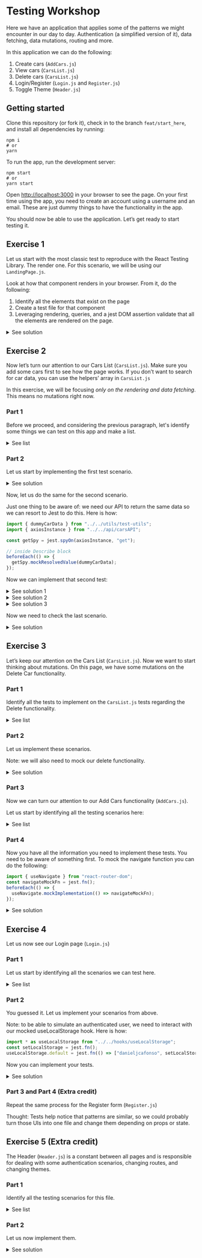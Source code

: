 # Testing Workshop

Here we have an application that applies some of the patterns we might encounter in our day to day. Authentication (a simplified version of it), data fetching, data mutations, routing and more.

In this application we can do the following:

1. Create cars (`AddCars.js`)
2. View cars (`CarsList.js`)
3. Delete cars (`CarsList.js`)
4. Login/Register (`Login.js` and `Register.js`)
5. Toggle Theme (`Header.js`)

## Getting started

Clone this repository (or fork it), check in to the branch `feat/start_here`, and install all dependencies by running:

```
npm i
# or
yarn
```

To run the app, run the development server:

```
npm start
# or
yarn start

```

Open [http://localhost:3000](http://localhost:3000/) in your browser to see the page. On your first time using the app, you need to create an account using a username and an email. These are just dummy things to have the functionality in the app.

You should now be able to use the application. Let’s get ready to start testing it.

## Exercise 1

Let us start with the most classic test to reproduce with the React Testing Library. The render one. For this scenario, we will be using our `LandingPage.js`.

Look at how that component renders in your browser. From it, do the following:

1. Identify all the elements that exist on the page
2. Create a test file for that component
3. Leveraging rendering, queries, and a jest DOM assertion validate that all the elements are rendered on the page.

<details>

<summary> See solution </summary>

<p>

```jsx
it("should render page", () => {
  const { getByText, getByRole, getByAltText } = render(<LandingPage />);

  const landingPageText = getByText(
    "A Full Intro to the React Testing Library"
  );
  const landingPageButton = getByRole("button", {
    name: "Here is a button to query",
  });
  const landingPageImageTL = getByAltText("octopus");
  const landingPageImageRTL = getByAltText("goat");

  expect(landingPageText).toBeInTheDocument();
  expect(landingPageButton).toBeInTheDocument();
  expect(landingPageImageTL).toBeInTheDocument();
  expect(landingPageImageRTL).toBeInTheDocument();
});
```

</p>

</details>

## Exercise 2

Now let’s turn our attention to our Cars List (`CarsList.js`). Make sure you add some cars first to see how the page works. If you don’t want to search for car data, you can use the helpers’ array in `CarsList.js`

In this exercise, we will be focusing _only on the rendering and data fetching_. This means no mutations right now.

### Part 1

Before we proceed, and considering the previous paragraph, let's identify some things we can test on this app and make a list.

<details>

<summary> See list </summary>

<p>

1. should render a loading spinner while loading data
2. should render a list of cars when there is data
3. should show no cars message when there is no data

</p>

</details>

### Part 2

Let us start by implementing the first test scenario.

<details>

<summary> See solution </summary>

<p>

```jsx
it("should show loading spinner", async () => {
  render(<CarsList />);
  const loadingSpinner = await screen.findByRole("progressbar");
  expect(loadingSpinner).toBeInTheDocument();
});
```

</p>

</details>

Now, let us do the same for the second scenario.

Just one thing to be aware of: we need our API to return the same data so we can resort to Jest to do this. Here is how:

```jsx
import { dummyCarData } from "../../utils/test-utils";
import { axiosInstance } from "../../api/carsAPI";

const getSpy = jest.spyOn(axiosInstance, "get");

// inside Describe block
beforeEach(() => {
  getSpy.mockResolvedValue(dummyCarData);
});
```

Now we can implement that second test:

<details>

<summary> See solution 1 </summary>

<p>

```jsx
it("should show data", async () => {
  render(<CarsList />);
  const carCard = await screen.findByTestId("CarCard");
  const carImage = screen.getByRole("img", {
    name: /audi guinea/i,
  });
  expect(carCard).toBeInTheDocument();
  expect(carImage).toBeInTheDocument();
});
```

</p>

</details>

<details>

<summary> See solution 2 </summary>

<p>

```jsx
it("should show data", async () => {
  render(<CarsList />);
  const carHeaderText = await screen.findByText(
    `${dummyCarData.data.thisisacarid.brand} ${dummyCarData.data.thisisacarid.model}`
  );
  const carInfo = screen.getByText(
    `${dummyCarData.data.thisisacarid.segment} ${dummyCarData.data.thisisacarid.fuel}`
  );
  const carImage = screen.getByRole("img", {
    name: `${dummyCarData.data.thisisacarid.brand} ${dummyCarData.data.thisisacarid.model}`,
  });
  const carPrice = screen.getByText(dummyCarData.data.thisisacarid.price);

  expect(carHeaderText).toBeInTheDocument();
  expect(carInfo).toBeInTheDocument();
  expect(carPrice).toBeInTheDocument();
  expect(carImage).toBeInTheDocument();
});
```

</p>

</details>

<details>

<summary> See solution 3 </summary>

<p>

```jsx
it("should show data", async () => {
  render(<CarsList />);
  await waitForElementToBeRemoved(() => screen.queryByRole("progressbar"));

  const carImage = screen.getByRole("img", {
    name: /audi guinea/i,
  });
  expect(carImage).toBeInTheDocument();
});
```

</p>

</details>

Now we need to check the last scenario.

<details>

<summary> See solution </summary>

<p>

```jsx
it("should show no cars warning when no data", async () => {
  getSpy.mockResolvedValue({});

  render(<CarsList />);
  const noCarsMessage = await screen.findByText("No cars to display...");
  expect(noCarsMessage).toBeInTheDocument();
});
```

</p>

</details>

## Exercise 3

Let’s keep our attention on the Cars List (`CarsList.js`). Now we want to start thinking about mutations. On this page, we have some mutations on the Delete Car functionality.

### Part 1

Identify all the tests to implement on the `CarsList.js` tests regarding the Delete functionality.

<details>

<summary> See list </summary>

<p>

1. should delete a car successfully
2. should fail to delete a car

</p>

</details>

### Part 2

Let us implement these scenarios.

Note: we will also need to mock our delete functionality.

<details>

<summary> See solution </summary>

<p>

```jsx
const deleteSpy = jest.spyOn(axiosInstance, "delete");

//inside describe block
beforeEach(() => {
		...
    deleteSpy.mockResolvedValue({});
});

it("should delete a car", async () => {
    render(<CarsList />);

    const buttonContainer = await screen.findByTestId("buttonContainer");
    const deleteButton = within(buttonContainer).getByRole("button", {
      name: /delete/i,
    });

    userEvent.click(deleteButton);

    const successMessage = await screen.findByText(/car was deleted/i);
    expect(successMessage).toBeInTheDocument();
  });

  it("should fail to delete a car", async () => {
    deleteSpy.mockRejectedValue(new Error("something went wrong"));

    render(<CarsList />);

    const buttonContainer = await screen.findByTestId("buttonContainer");
    const deleteButton = within(buttonContainer).getByRole("button", {
      name: /delete/i,
    });

    userEvent.click(deleteButton);

    const errorMessage = await screen.findByText(
      /something went wrong when deleting a car/i
    );
    expect(errorMessage).toBeInTheDocument();
  });
```

</p>

</details>

### Part 3

Now we can turn our attention to our Add Cars functionality (`AddCars.js`).

Let us start by identifying all the testing scenarios here:

<details>

<summary> See list </summary>

<p>

1. should render all the elements
2. should not allow submitting an empty form
3. should not allow submitting a form with a negative number
4. should create a car successfully
5. should navigate to the cars list after submitting a form
6. should show an error when failing to submit a form

</p>

</details>

### Part 4

Now you have all the information you need to implement these tests. You need to be aware of something first. To mock the navigate function you can do the following:

```jsx
import { useNavigate } from "react-router-dom";
const navigateMockFn = jest.fn();
beforeEach(() => {
  useNavigate.mockImplementation(() => navigateMockFn);
});
```

<details>

<summary> See solution </summary>

<p>

```jsx
describe("AddCars tests", () => {
  beforeEach(() => {
    useNavigate.mockImplementation(() => navigateMockFn);
    postSpy.mockResolvedValue({ data: dummyCarCreateData });
  });

  it("should render", () => {
    render(<AddCars />);
    const segment = screen.getByTestId(/segment/i);
    const model = screen.getByRole("textbox", {
      name: /model/i,
    });
    const brand = screen.getByRole("textbox", {
      name: /brand/i,
    });
    const fuel = screen.getByRole("textbox", {
      name: /fuel/i,
    });
    const price = screen.getByRole("spinbutton", {
      name: /price/i,
    });
    const photo = screen.getByRole("textbox", {
      name: /photo url/i,
    });
    const addButton = screen.getByRole("button", {
      name: /add car/i,
    });

    expect(segment).toBeInTheDocument();
    expect(model).toBeInTheDocument();
    expect(brand).toBeInTheDocument();
    expect(fuel).toBeInTheDocument();
    expect(price).toBeInTheDocument();
    expect(photo).toBeInTheDocument();
    expect(addButton).toBeInTheDocument();
  });

  it("shouldnt allow to submit an empty form", async () => {
    render(<AddCars />);
    const addButton = screen.getByRole("button", {
      name: /add car/i,
    });
    userEvent.click(addButton);

    const errorMessage = await screen.findByText(/please fill in all data/i);
    expect(errorMessage).toBeInTheDocument();
  });

  it("shouldnt allow to submit a negative number", async () => {
    render(<AddCars />);
    const segment = screen.getByRole("button", {
      name: //i,
    });
    const model = screen.getByRole("textbox", {
      name: /model/i,
    });
    const brand = screen.getByRole("textbox", {
      name: /brand/i,
    });
    const fuel = screen.getByRole("textbox", {
      name: /fuel/i,
    });
    const price = screen.getByRole("spinbutton", {
      name: /price/i,
    });
    const photo = screen.getByRole("textbox", {
      name: /photo url/i,
    });
    const addButton = screen.getByRole("button", {
      name: /add car/i,
    });

    userEvent.click(segment);
    const selectOption = screen.getByRole("option", {
      name: dummyCarCreateData.segment,
    });
    userEvent.click(selectOption);
    userEvent.type(model, dummyCarCreateData.model);
    userEvent.type(brand, dummyCarCreateData.brand);
    userEvent.type(fuel, dummyCarCreateData.fuel);
    userEvent.clear(price);
    userEvent.type(price, "-1");
    userEvent.type(photo, dummyCarCreateData.photo);

    userEvent.click(addButton);

    const errorMessage = await screen.findByText(
      /the price needs to be greater than 0/i
    );
    expect(errorMessage).toBeInTheDocument();
  });

  it("should add a car", async () => {
    render(<AddCars />);
    const segment = screen.getByRole("button", {
      name: //i,
    });
    const model = screen.getByRole("textbox", {
      name: /model/i,
    });
    const brand = screen.getByRole("textbox", {
      name: /brand/i,
    });
    const fuel = screen.getByRole("textbox", {
      name: /fuel/i,
    });
    const price = screen.getByRole("spinbutton", {
      name: /price/i,
    });
    const photo = screen.getByRole("textbox", {
      name: /photo url/i,
    });
    const addButton = screen.getByRole("button", {
      name: /add car/i,
    });

    userEvent.click(segment);
    const selectOption = screen.getByRole("option", {
      name: dummyCarCreateData.segment,
    });
    userEvent.click(selectOption);
    userEvent.type(model, dummyCarCreateData.model);
    userEvent.type(brand, dummyCarCreateData.brand);
    userEvent.type(fuel, dummyCarCreateData.fuel);
    userEvent.clear(price);
    userEvent.type(price, dummyCarCreateData.price);
    userEvent.type(photo, dummyCarCreateData.photo);

    userEvent.click(addButton);

    await waitFor(() => expect(postSpy).toHaveBeenCalled());
    expect(postSpy).toHaveBeenCalledWith(
      `/cars/${dummyUserData.username}`,
      dummyCarCreateData
    );
    const successMessage = await screen.findByText(/car was created/i);
    expect(successMessage).toBeInTheDocument();
  });

  it("should navigate to cars list after submit", async () => {
    render(<AddCars />);
    const segment = screen.getByRole("button", {
      name: //i,
    });
    const model = screen.getByRole("textbox", {
      name: /model/i,
    });
    const brand = screen.getByRole("textbox", {
      name: /brand/i,
    });
    const fuel = screen.getByRole("textbox", {
      name: /fuel/i,
    });
    const price = screen.getByRole("spinbutton", {
      name: /price/i,
    });
    const photo = screen.getByRole("textbox", {
      name: /photo url/i,
    });
    const addButton = screen.getByRole("button", {
      name: /add car/i,
    });

    userEvent.click(segment);
    const selectOption = screen.getByRole("option", {
      name: dummyCarCreateData.segment,
    });
    userEvent.click(selectOption);
    userEvent.type(model, dummyCarCreateData.model);
    userEvent.type(brand, dummyCarCreateData.brand);
    userEvent.type(fuel, dummyCarCreateData.fuel);
    userEvent.clear(price);
    userEvent.type(price, dummyCarCreateData.price);
    userEvent.type(photo, dummyCarCreateData.photo);

    userEvent.click(addButton);

    await waitFor(() => expect(navigateMockFn).toHaveBeenCalledWith("/cars"));
  });

  it("should show error on fail submit", async () => {
    postSpy.mockRejectedValue(new Error("something went wrong"));

    render(<AddCars />);
    const segment = screen.getByRole("button", {
      name: //i,
    });
    const model = screen.getByRole("textbox", {
      name: /model/i,
    });
    const brand = screen.getByRole("textbox", {
      name: /brand/i,
    });
    const fuel = screen.getByRole("textbox", {
      name: /fuel/i,
    });
    const price = screen.getByRole("spinbutton", {
      name: /price/i,
    });
    const photo = screen.getByRole("textbox", {
      name: /photo url/i,
    });
    const addButton = screen.getByRole("button", {
      name: /add car/i,
    });

    userEvent.click(segment);
    const selectOption = screen.getByRole("option", {
      name: dummyCarCreateData.segment,
    });
    userEvent.click(selectOption);
    userEvent.type(model, dummyCarCreateData.model);
    userEvent.type(brand, dummyCarCreateData.brand);
    userEvent.type(fuel, dummyCarCreateData.fuel);
    userEvent.clear(price);
    userEvent.type(price, dummyCarCreateData.price);
    userEvent.type(photo, dummyCarCreateData.photo);

    userEvent.click(addButton);

    const errorMessage = await screen.findByText(
      /something went wrong when creating a car/i
    );
    expect(errorMessage).toBeInTheDocument();
  });
});
```

</p>

</details>

## Exercise 4

Let us now see our Login page (`Login.js`)

### Part 1

Let us start by identifying all the scenarios we can test here.

<details>

<summary> See list </summary>

<p>

1. should render the elements
2. should log in
3. should call navigate on logged user

</p>

</details>

### Part 2

You guessed it. Let us implement your scenarios from above.

Note: to be able to simulate an authenticated user, we need to interact with our mocked useLocalStorage hook. Here is how:

```jsx
import * as useLocalStorage from "../../hooks/useLocalStorage";
const setLocalStorage = jest.fn();
useLocalStorage.default = jest.fn(() => ["danieljcafonso", setLocalStorage]);
```

Now you can implement your tests.

<details>

<summary> See solution </summary>

<p>

```jsx
const navigateMockFn = jest.fn();

const postSpy = jest.spyOn(axiosInstance, "post");

const setLocalStorage = jest.fn();

describe("Login tests", () => {
  beforeEach(() => {
    useLocalStorage.default = jest.fn(() => [null, setLocalStorage]);
    useNavigate.mockImplementation(() => navigateMockFn);
    postSpy.mockResolvedValue({ data: [dummyUserData] });
  });

  it("should render", () => {
    render(<Login />);
    const usernameInput = screen.getByRole("textbox", {
      name: /username/i,
    });
    const emailInput = screen.getByRole("textbox", {
      name: /email/i,
    });
    const loginButton = screen.getByRole("button", {
      name: /login/i,
    });
    const createAccountLink = screen.getByRole("link", {
      name: /create an account/i,
    });

    expect(usernameInput).toBeInTheDocument();
    expect(emailInput).toBeInTheDocument();
    expect(loginButton).toBeInTheDocument();
    expect(createAccountLink).toBeInTheDocument();
  });

  it("should login", async () => {
    render(<Login />);
    const usernameInput = screen.getByRole("textbox", {
      name: /username/i,
    });
    const emailInput = screen.getByRole("textbox", {
      name: /email/i,
    });
    const loginButton = screen.getByRole("button", {
      name: /login/i,
    });
    userEvent.type(usernameInput, dummyUserData.username);
    userEvent.type(emailInput, dummyUserData.email);
    userEvent.click(loginButton);

    await waitFor(() =>
      expect(setLocalStorage).toHaveBeenCalledWith(dummyUserData)
    );
  });

  it("should call navigate on logged user", async () => {
    useLocalStorage.default = jest.fn(() => [
      "danieljcafonso",
      setLocalStorage,
    ]);

    render(<Login />);

    await waitFor(() => expect(navigateMockFn).toHaveBeenCalledWith("/"));
  });
});
```

</p>

</details>

### Part 3 and Part 4 (Extra credit)

Repeat the same process for the Register form (`Register.js`)

Thought: Tests help notice that patterns are similar, so we could probably turn those UIs into one file and change them depending on props or state.

## Exercise 5 (Extra credit)

The Header (`Header.js`) is a constant between all pages and is responsible for dealing with some authentication scenarios, changing routes, and changing themes.

### Part 1

Identify all the testing scenarios for this file.

<details>

<summary> See list </summary>

<p>

1. should render all the elements
2. should render a logout button when authenticated
3. should logout on logout button click
4. should redirect to login page when not authenticated
5. should not redirect to login page when authenticated
6. should not redirect to login page when not authenticated but you are on login page already
7. should not redirect to login page when not authenticated but you are on the register page
8. should change route on nav item click
9. should have an interactable secondary menu
10. should show dark mode icon when in dark mode
11. should show light mode icon when in light mode

</p>

</details>

### Part 2

Let us now implement them.

<details>

<summary> See solution </summary>

<p>

```jsx
const navigateMockFn = jest.fn();

const setLocalStorage = jest.fn();

describe("Header tests", () => {
  beforeEach(() => {
    useLocalStorage.default = jest.fn(() => [null, setLocalStorage]);
    useNavigate.mockImplementation(() => navigateMockFn);
    useLocation.mockImplementation(() => ({ pathname: "/" }));
  });

  it("should render", () => {
    render(<Header />);

    const carsList = screen.getByRole("button", {
      name: /my cars/i,
    });
    const addCars = screen.getByRole("button", {
      name: /add cars/i,
    });
    const themeToggle = screen.getByRole("button", {
      name: /change theme/i,
    });

    expect(carsList).toBeInTheDocument();
    expect(addCars).toBeInTheDocument();
    expect(themeToggle).toBeInTheDocument();
  });

  it("should render logout button when authenticated", () => {
    useLocalStorage.default = jest.fn(() => [dummyUserData, setLocalStorage]);

    render(<Header />);
    const logoutButton = screen.getByLabelText(
      `Logout from ${dummyUserData.username}`
    );
    expect(logoutButton).toBeInTheDocument();
  });

  it("should logout on logout click", async () => {
    useLocalStorage.default = jest.fn(() => [dummyUserData, setLocalStorage]);

    render(<Header />);
    const logoutButton = screen.getByLabelText(
      `Logout from ${dummyUserData.username}`
    );

    userEvent.click(logoutButton);
    await waitFor(() => expect(setLocalStorage).toHaveBeenCalledWith(null));
  });

  it("should redirect to login when unauthenticated and on homepage", async () => {
    render(<Header />);
    await waitFor(() => expect(navigateMockFn).toHaveBeenCalledWith("/login"));
  });

  it("shouldnt redirect to login when authenticated", async () => {
    useLocalStorage.default = jest.fn(() => [dummyUserData, setLocalStorage]);
    render(<Header />);
    await waitFor(() =>
      expect(navigateMockFn).not.toHaveBeenCalledWith("/login")
    );
  });

  it("shouldnt redirect to login when unauthenticated and on login page", async () => {
    useLocation.mockImplementation(() => ({ pathname: "/login" }));
    render(<Header />);
    await waitFor(() =>
      expect(navigateMockFn).not.toHaveBeenCalledWith("/login")
    );
  });

  it("shouldnt redirect to login when unauthenticated and on register page", async () => {
    useLocation.mockImplementation(() => ({ pathname: "/register" }));
    render(<Header />);
    await waitFor(() =>
      expect(navigateMockFn).not.toHaveBeenCalledWith("/login")
    );
  });

  it("should navigate to new page on nav item click", () => {
    render(<Header />);

    const carsList = screen.getByRole("button", {
      name: /my cars/i,
    });
    userEvent.click(carsList);
    expect(navigateMockFn).toHaveBeenCalledWith("/cars");
  });

  it("should show and interact with secondary menu", () => {
    render(<Header />);

    const button = screen.getByRole("button", {
      name: /open menu/i,
    });
    userEvent.click(button);
    const carsList = screen.getByRole("menuitem", {
      name: /my cars/i,
    });
    userEvent.click(carsList);
    expect(navigateMockFn).toHaveBeenCalledWith("/cars");
  });

  it("should have dark mode toggled on", () => {
    render(<Header isDarkMode={true} />);
    const darkModeButton = screen.getByTestId("dark_mode");
    expect(darkModeButton).toBeInTheDocument();
  });

  it("should have light mode toggled on", () => {
    render(<Header isDarkMode={false} />);
    const lightModeButton = screen.getByTestId("light_mode");
    expect(lightModeButton).toBeInTheDocument();
  });
});
```

</p>

</details>

